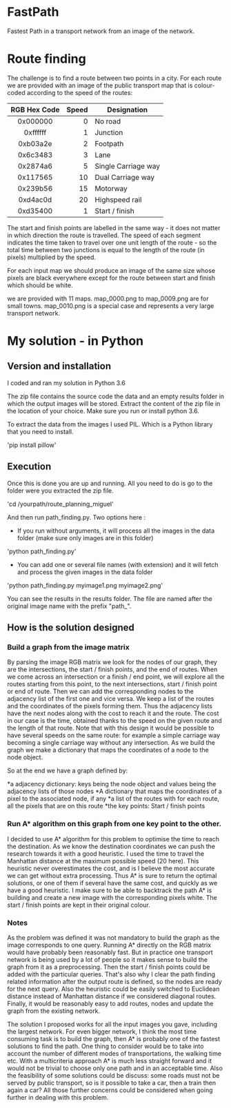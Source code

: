 # FastPath
Fastest Path in a transport network from an image of the network.

# Route finding

The challenge is to find a route between two points in a city. For each route we are provided with an image of the public transport map that is colour-coded according to the speed of the routes:

| RGB Hex Code    | Speed   | Designation           |
|:---------------:|--------:|-----------------------|
| 0x000000        | 0       | No road               |
| 0xffffff        | 1       | Junction              |
| 0xb03a2e        | 2       | Footpath              |
| 0x6c3483        | 3       | Lane                  |
| 0x2874a6        | 5       | Single Carriage way   |
| 0x117565        | 10      | Dual Carriage way     |
| 0x239b56        | 15      | Motorway              |
| 0xd4ac0d        | 20      | Highspeed rail        |
| 0xd35400        | 1       | Start / finish        |

The start and finish points are labelled in the same way - it does not matter in which direction the route is travelled. The speed of each segment indicates the time taken to travel over one unit length of the route - so the total time between two junctions is equal to the length of the route (in pixels) multiplied by the speed.

For each input map we should produce an image of the same size whose pixels are black everywhere except for the route between start and finish which should be white.

we are provided with 11 maps. map_0000.png to map_0009.png are for small towns. map_0010.png is a special case and represents a very large transport network.


# My solution - in Python

## Version and installation

I coded and ran my solution in Python 3.6

The zip file contains the source code the data and an empty results folder in which the output images will be stored.
Extract the content of the zip file in the location of your choice. Make sure you run or install python 3.6.

To extract the data from the images I used PIL. Which is a Python library that you need to install.

'pip install pillow'

## Execution

Once this is done you are up and running. All you need to do is go to the folder were you extracted the zip file.

'cd /yourpath/route_planning_miguel'

And then run path_finding.py.  Two options here :

* If you run without arguments, it will process all the images in the data folder (make sure only images are in this folder)

'python path_finding.py'

* You can add one or several file names (with extension) and it will fetch and process the given images in the data folder

'python path_finding.py myimage1.png myimage2.png'

You can see the results in the results folder. The file are named after the original image name with the prefix "path_".


## How is the solution designed

### Build a graph from the image matrix

By parsing the image RGB matrix we look for the nodes of our graph, they are the intersections, the start / finish points, and the end of routes.
When we come across an intersection or a finish / end point, we will explore all the routes starting from this point, to the next intersections, start / finish point or end of route.
Then we can add the corresponding nodes to the adjacency list of the first one and vice versa. We keep a list of the routes and the coordinates of the pixels forming them.
Thus the adjacency lists have the next nodes along with the cost to reach it and the route. The cost in our case is the time, obtained thanks to the speed on the given route and the length of that route.
Note that with this design it would be possible to have several speeds on the same route: for example a simple carriage way becoming a single carriage way without any intersection.
As we build the graph we make a dictionary that maps the coordinates of a node to the node object.

So at the end we have a graph defined by:

*a adjacency dictionary: keys being the node object and values being the adjacency lists of those nodes
*A dictionary that maps the coordinates of a pixel to the associated node, if any
*a list of the routes with for each route, all the pixels that are on this route
*the key points: Start / finish points

### Run A* algorithm on this graph from one key point to the other.

I decided to use A* algorithm for this problem to optimise the time to reach the destination.
As we know the destination coordinates we can push the research towards it with a good heuristic.
I used the time to travel the Manhattan distance at the maximum possible speed (20 here).
This heuristic never overestimates the cost, and is I believe the most accurate we can get without extra processing.
Thus A* is sure to return the optimal solutions, or one of them if several have the same cost, and quickly as we have a good heuristic.
I make sure to be able to backtrack the path A* is building and create a new image with the corresponding pixels white.
The start / finish points are kept in their original colour.

### Notes

As the problem was defined it was not mandatory to build the graph as the image corresponds to one query. 
Running A* directly on the RGB matrix would have probably been reasonably fast.
But in practice one transport network is being used by a lot of people so it makes sense to build the graph from it as a preprocessing.
Then the start / finish points could be added with the particular queries.
That's also why I clear the path finding related information after the output route is defined, so the nodes are ready for the next query.
Also the heuristic could be easily switched to Euclidean distance instead of Manhattan distance if we considered diagonal routes.
Finally, it would be reasonably easy to add routes, nodes and update the graph from the existing network.

The solution I proposed works for all the input images you gave, including the largest network.
For even bigger network, I think the most time consuming task is to build the graph, then A* is probably one of the fastest solutions to find the path.
One thing to consider would be to take into account the number of different modes of transportations, the walking time etc.
With a multicriteria approach A* is much less straight forward and it would not be trivial to choose only one path and in an acceptable time.
Also the feasibility of some solutions could be discuss: some roads must not be served by public transport, so is it possible to take a car, then a train then again a car?
All those further concerns could be considered when going further in dealing with this problem.
